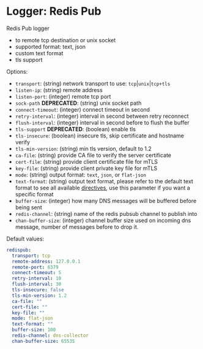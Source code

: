 
# Logger: Redis Pub

Redis Pub logger

* to remote tcp destination or unix socket
* supported format: text, json
* custom text format
* tls support

Options:

* `transport`: (string) network transport to use: `tcp`|`unix`|`tcp+tls`
* `listen-ip`: (string) remote address
* `listen-port`: (integer) remote tcp port
* `sock-path` **DEPRECATED**: (string) unix socket path
* `connect-timeout`: (integer) connect timeout in second
* `retry-interval`: (integer) interval in second between retry reconnect
* `flush-interval`: (integer) interval in second before to flush the buffer
* `tls-support` **DEPRECATED**: (boolean) enable tls
* `tls-insecure`: (boolean) insecure tls, skip certificate and hostname verify
* `tls-min-version`: (string) min tls version, default to 1.2
* `ca-file`: (string) provide CA file to verify the server certificate
* `cert-file`: (string) provide client certificate file for mTLS
* `key-file`: (string) provide client private key file for mTLS
* `mode`: (string)  output format: `text`, `json`, or `flat-json`
* `text-format`: (string) output text format, please refer to the default text format to see all available [directives](../configuration.md#custom-text-format), use this parameter if you want a specific format
* `buffer-size`: (integer) how many DNS messages will be buffered before being sent
* `redis-channel`: (string) name of the redis pubsub channel to publish into
* `chan-buffer-size`: (integer) channel buffer size used on incoming dns message, number of messages before to drop it.

Default values:

```yaml
redispub:
  transport: tcp
  remote-address: 127.0.0.1
  remote-port: 6379
  connect-timeout: 5
  retry-interval: 10
  flush-interval: 30
  tls-insecure: false
  tls-min-version: 1.2
  ca-file: ""
  cert-file: ""
  key-file: ""
  mode: flat-json
  text-format: ""
  buffer-size: 100
  redis-channel: dns-collector
  chan-buffer-size: 65535
```
